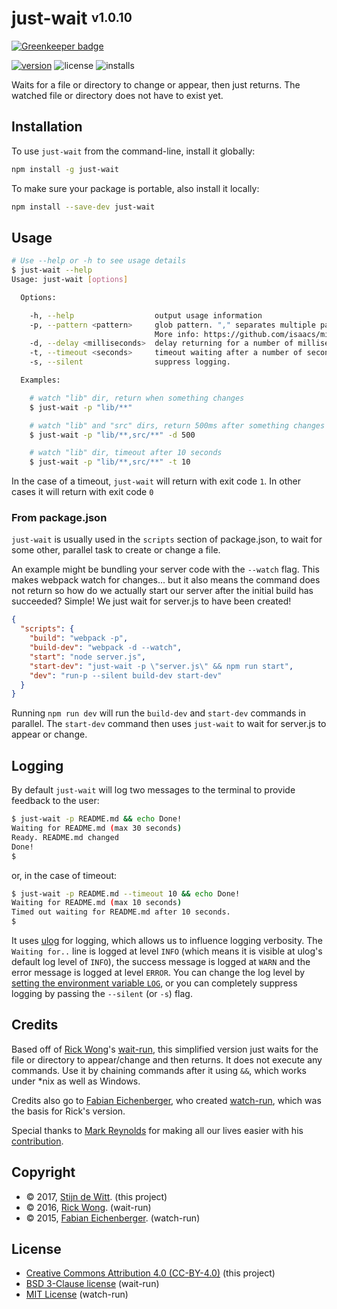 # just-wait <sup><sub>v1.0.10</sub></sup>

[![Greenkeeper badge](https://badges.greenkeeper.io/Download/just-wait.svg)](https://greenkeeper.io/)

[![version](https://img.shields.io/npm/v/just-wait.svg)](https://npmjs.org/package/just-wait)
![license](https://img.shields.io/npm/l/just-wait.svg)
![installs](https://img.shields.io/npm/dt/just-wait.svg)

Waits for a file or directory to change or appear, then just returns. The watched file or directory does not have to exist yet.

## Installation

To use `just-wait` from the command-line, install it globally:

```sh
npm install -g just-wait
```

To make sure your package is portable, also install it locally:

```sh
npm install --save-dev just-wait
```

## Usage

```sh
# Use --help or -h to see usage details
$ just-wait --help
Usage: just-wait [options]

  Options:

    -h, --help                  output usage information
    -p, --pattern <pattern>     glob pattern. "," separates multiple patterns.
                                More info: https://github.com/isaacs/minimatch
    -d, --delay <milliseconds>  delay returning for a number of milliseconds
    -t, --timeout <seconds>     timeout waiting after a number of seconds (default=30)
    -s, --silent                suppress logging.

  Examples:

    # watch "lib" dir, return when something changes
    $ just-wait -p "lib/**"

    # watch "lib" and "src" dirs, return 500ms after something changes
    $ just-wait -p "lib/**,src/**" -d 500

    # watch "lib" dir, timeout after 10 seconds
    $ just-wait -p "lib/**,src/**" -t 10
```

In the case of a timeout, `just-wait` will return with exit code `1`.
In other cases it will return with exit code `0`

### From package.json

`just-wait` is usually used in the `scripts` section of package.json, to
wait for some other, parallel task to create or change a file.

An example might be bundling your server code with the `--watch` flag.
This makes webpack watch for changes... but it also means the command does
not return so how do we actually start our server after the initial build has
succeeded? Simple! We just wait for server.js to have been created!

```json
{
  "scripts": {
	"build": "webpack -p",
	"build-dev": "webpack -d --watch",
    "start": "node server.js",
	"start-dev": "just-wait -p \"server.js\" && npm run start",
	"dev": "run-p --silent build-dev start-dev"
  }
}
```

Running `npm run dev` will run the `build-dev` and `start-dev` commands in parallel.
The `start-dev` command then uses `just-wait` to wait for server.js to appear or change.

## Logging
By default `just-wait` will log two messages to the terminal to provide
feedback to the user:

```bash
$ just-wait -p README.md && echo Done!
Waiting for README.md (max 30 seconds)
Ready. README.md changed
Done!
$
```

or, in the case of timeout:

```bash
$ just-wait -p README.md --timeout 10 && echo Done!
Waiting for README.md (max 10 seconds)
Timed out waiting for README.md after 10 seconds.
$
```

It uses [ulog](https://npmjs.org/package/ulog) for logging, which allows us
to influence logging verbosity. The `Waiting for..` line is logged at level
`INFO` (which means it is visible at ulog's default log level of `INFO`), the
success message is logged at `WARN` and the error message is logged at level
`ERROR`. You can change the log level by [setting the environment variable
`LOG`](https://github.com/download/ulog#environment-variable), or you
can completely suppress logging by passing the `--silent` (or `-s`) flag.

## Credits
Based off of [Rick Wong](https://github.com/RickWong)'s [wait-run](https://www.npmjs.com/package/wait-run),
this simplified version just waits for the file or directory to appear/change and then returns. It does not
execute any commands. Use it by chaining commands after it using `&&`, which works under *nix as well as Windows.

Credits also go to [Fabian Eichenberger](https://github.com/queckezz), who created [watch-run](https://github.com/queckezz/watch-run),
which was the basis for Rick's version.

Special thanks to [Mark Reynolds](https://github.com/lostthetrail) for making all our lives easier with his [contribution](https://github.com/Download/just-wait/pull/1).

## Copyright
* © 2017, [Stijn de Witt](http://StijnDeWitt.com). (this project)
* © 2016, [Rick Wong](https://github.com/RickWong). (wait-run)
* © 2015, [Fabian Eichenberger](https://github.com/queckezz). (watch-run)

## License
* [Creative Commons Attribution 4.0 (CC-BY-4.0)](https://creativecommons.org/licenses/by/4.0/) (this project)
* [BSD 3-Clause license](https://opensource.org/licenses/BSD-3-Clause) (wait-run)
* [MIT License](https://opensource.org/licenses/MIT) (watch-run)